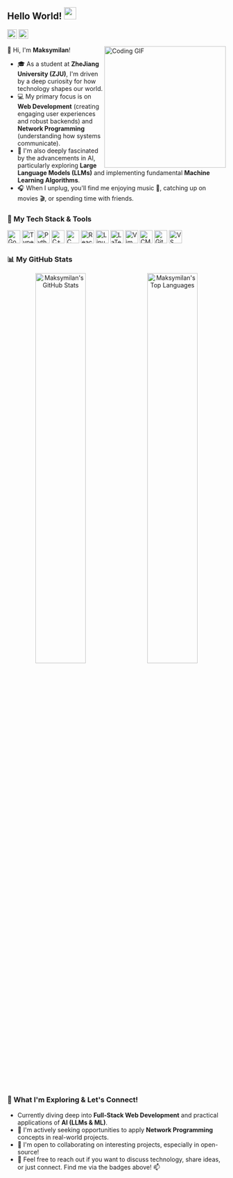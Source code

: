 ## Hello World! <img src="https://media.giphy.com/media/hvRJCLFzcasrR4ia7z/giphy.gif" width="28">

<p align="left">
  <a href="https://github.com/maksymilan" target="_blank"><img src="https://img.shields.io/github/followers/maksymilan?label=follow&style=social" height="22" title="Follow me" /></a>
  <a href="mailto:hudou0597@gmail.com"><img src="https://img.shields.io/badge/-Gmail-D14836?style=flat&logo=Gmail&logoColor=white" height="22"/></a>
</p>



<img align="right" width="280" src="https://pa1.narvii.com/6580/8098c6e9207376889eeb0532d9f5a0723c4d73f5_hq.gif" alt="Coding GIF"/>

👋 Hi, I'm **Maksymilan**!

* 🎓 As a student at **ZheJiang University (ZJU)**, I'm driven by a deep curiosity for how technology shapes our world.
* 💻 My primary focus is on **Web Development** (creating engaging user experiences and robust backends) and **Network Programming** (understanding how systems communicate).
* 🧠 I'm also deeply fascinated by the advancements in AI, particularly exploring **Large Language Models (LLMs)** and implementing fundamental **Machine Learning Algorithms**.
* 🎧 When I unplug, you'll find me enjoying music 🎵, catching up on movies 🎬, or spending time with friends.



### 🚀 My Tech Stack & Tools

<p align="left">
  <img height="30" src="https://cdn.jsdelivr.net/gh/devicons/devicon@latest/icons/go/go-original-wordmark.svg" alt="Go">
  <img height="30" src="https://cdn.jsdelivr.net/gh/devicons/devicon@latest/icons/typescript/typescript-original.svg" alt="TypeScript">
  <img height="30" src="https://cdn.jsdelivr.net/gh/devicons/devicon@latest/icons/python/python-original.svg" alt="Python">
  <img height="30" src="https://cdn.jsdelivr.net/gh/devicons/devicon@latest/icons/cplusplus/cplusplus-original.svg" alt="C++">
  <img height="30" src="https://cdn.jsdelivr.net/gh/devicons/devicon@latest/icons/c/c-original.svg" alt="C">
  <img height="30" src="https://cdn.jsdelivr.net/gh/devicons/devicon@latest/icons/react/react-original-wordmark.svg" alt="React">
  <img height="30" src="https://cdn.jsdelivr.net/gh/devicons/devicon@latest/icons/linux/linux-original.svg" alt="Linux">
  <img height="30" src="https://cdn.jsdelivr.net/gh/devicons/devicon@latest/icons/latex/latex-original.svg" alt="LaTeX">
  <img height="30" src="https://cdn.jsdelivr.net/gh/devicons/devicon@latest/icons/vim/vim-original.svg" alt="Vim">
  <img height="30" src="https://cdn.jsdelivr.net/gh/devicons/devicon@latest/icons/cmake/cmake-original.svg" alt="CMake">
  <img height="30" src="https://cdn.jsdelivr.net/gh/devicons/devicon@latest/icons/git/git-original.svg" alt="Git">
  <img height="30" src="https://cdn.jsdelivr.net/gh/devicons/devicon@latest/icons/vscode/vscode-original.svg" alt="VS Code">
</p>



### 📊 My GitHub Stats

<p align="center">
  <img align="center" width="48%" src="https://github-readme-stats.vercel.app/api?username=maksymilan&count_private=true&show_icons=true&theme=tokyonight&icon_color=79ff97&title_color=79ff97&bg_color=0d1117" alt="Maksymilan's GitHub Stats"/>
  &nbsp;&nbsp; <img align="center" width="48%" src="https://github-readme-stats.vercel.app/api/top-langs/?username=maksymilan&layout=compact&theme=tokyonight&bg_color=0d1117&title_color=79ff97&exclude_repo=maksymilan.github.io" alt="Maksymilan's Top Languages"/>
</p>

### 🌱 What I'm Exploring & Let's Connect!

* Currently diving deep into **Full-Stack Web Development** and practical applications of **AI (LLMs & ML)**.
* 🔭 I'm actively seeking opportunities to apply **Network Programming** concepts in real-world projects.
* 🤝 I'm open to collaborating on interesting projects, especially in open-source!
* 💬 Feel free to reach out if you want to discuss technology, share ideas, or just connect. Find me via the badges above! 📫